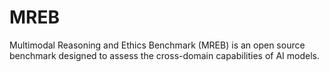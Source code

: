 # MREB
Multimodal Reasoning and Ethics Benchmark (MREB) is an open source benchmark designed to assess the cross-domain capabilities of AI models.
